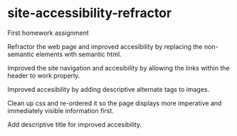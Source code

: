 # site-accessibility-refractor

First homework assignment


Refractor the web page and improved accesibility by replacing the non-semantic elements with semantic html.

Improved the site navigation and accesibility by allowing the links within the header to work properly.

Improved accesibility by adding descriptive alternate tags to images.

Clean up css and re-ordered it so the page displays more imperative and immediately visible information first.

Add descriptive title for improved accesibility.